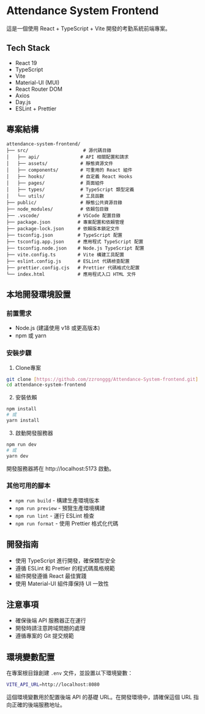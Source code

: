 # Attendance System Frontend

這是一個使用 React + TypeScript + Vite 開發的考勤系統前端專案。

## Tech Stack

- React 19
- TypeScript
- Vite
- Material-UI (MUI)
- React Router DOM
- Axios
- Day.js
- ESLint + Prettier

## 專案結構

```
attendance-system-frontend/
├── src/                    # 源代碼目錄
│   ├── api/               # API 相關配置和請求
│   ├── assets/            # 靜態資源文件
│   ├── components/        # 可重用的 React 組件
│   ├── hooks/             # 自定義 React Hooks
│   ├── pages/             # 頁面組件
│   ├── types/             # TypeScript 類型定義
│   └── utils/             # 工具函數
├── public/                # 靜態公共資源目錄
├── node_modules/          # 依賴包目錄
├── .vscode/              # VSCode 配置目錄
├── package.json          # 專案配置和依賴管理
├── package-lock.json     # 依賴版本鎖定文件
├── tsconfig.json         # TypeScript 配置
├── tsconfig.app.json     # 應用程式 TypeScript 配置
├── tsconfig.node.json    # Node.js TypeScript 配置
├── vite.config.ts        # Vite 構建工具配置
├── eslint.config.js      # ESLint 代碼檢查配置
├── prettier.config.cjs   # Prettier 代碼格式化配置
└── index.html            # 應用程式入口 HTML 文件
```

## 本地開發環境設置

### 前置需求

- Node.js (建議使用 v18 或更高版本)
- npm 或 yarn

### 安裝步驟

1. Clone專案
```bash
git clone [https://github.com/zzronggg/Attendance-System-frontend.git]
cd attendance-system-frontend
```

2. 安裝依賴
```bash
npm install
# 或
yarn install
```

3. 啟動開發服務器
```bash
npm run dev
# 或
yarn dev
```

開發服務器將在 http://localhost:5173 啟動。

### 其他可用的腳本

- `npm run build` - 構建生產環境版本
- `npm run preview` - 預覽生產環境構建
- `npm run lint` - 運行 ESLint 檢查
- `npm run format` - 使用 Prettier 格式化代碼

## 開發指南

- 使用 TypeScript 進行開發，確保類型安全
- 遵循 ESLint 和 Prettier 的程式碼風格規範
- 組件開發遵循 React 最佳實踐
- 使用 Material-UI 組件庫保持 UI 一致性

## 注意事項

- 確保後端 API 服務器正在運行
- 開發時請注意跨域問題的處理
- 遵循專案的 Git 提交規範

## 環境變數配置

在專案根目錄創建 `.env` 文件，並設置以下環境變數：

```bash
VITE_API_URL=http://localhost:8080
```

這個環境變數用於配置後端 API 的基礎 URL。在開發環境中，請確保這個 URL 指向正確的後端服務地址。
